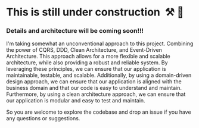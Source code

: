 # This is still under construction  ⚒️ 🚧

### Details and architecture will be coming soon!!!
I'm taking somewhat an unconventional approach to this project. Combining the power of CQRS, DDD, Clean Architecture, and Event-Driven Architecture. This approach allows for a more flexible and scalable architecture, while also providing a robust and reliable system. By leveraging these principles, we can ensure that our application is maintainable, testable, and scalable. Additionally, by using a domain-driven design approach, we can ensure that our application is aligned with the business domain and that our code is easy to understand and maintain. Furthermore, by using a clean architecture approach, we can ensure that our application is modular and easy to test and maintain.


So you are welcome to explore the codebase and drop an issue if you have any questions or suggestions.
